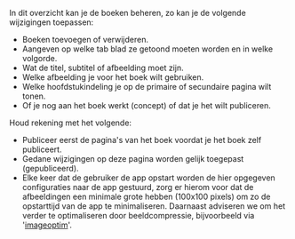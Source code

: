 In dit overzicht kan je de boeken beheren, zo kan je de volgende wijzigingen toepassen:

- Boeken toevoegen of verwijderen.
- Aangeven op welke tab blad ze getoond moeten worden en in welke volgorde.
- Wat de titel, subtitel of afbeelding moet zijn.
- Welke afbeelding je voor het boek wilt gebruiken.
- Welke hoofdstukindeling je op de primaire of secundaire pagina wilt tonen.
- Of je nog aan het boek werkt (concept) of dat je het wilt publiceren.

Houd rekening met het volgende:

- Publiceer eerst de pagina's van het boek voordat je het boek zelf publiceert. 
- Gedane wijzigingen op deze pagina worden gelijk toegepast (gepubliceerd).
- Elke keer dat de gebruiker de app opstart worden de hier opgegeven configuraties naar de app gestuurd,
zorg er hierom voor dat de afbeeldingen een minimale grote hebben
(100x100 pixels) om zo de opstarttijd van de app te minimaliseren.
Daarnaast adviseren we om het verder te optimaliseren door beeldcompressie,
bijvoorbeeld via '[imageoptim](https://imageoptim.com/api)'.